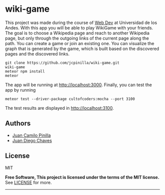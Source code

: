 # wiki-game
This project was made during the course of [Web Dev]( http://johnguerra.co/classes/webDevelopment_spring_2018/) at Universidad de los Andes. With this app you will be able to play WikiGame with your friends. The goal is to choose a Wikipedia page and reach to another Wikipedia page, but only through the outgoing links of the current page along the path. You can create a game or join an existing one. You can visualize the graph that is generated by the game, which is built based on the discovered pages and the discovered links.


```
git clone https://github.com/jcpinilla/wiki-game.git
wiki-game
meteor npm install
meteor
```
The app will be running at [http://localhost:3000](http://localhost:3000). Finally, you can test the app by running

```
meteor test --driver-package cultofcoders:mocha --port 3100
```
The test results are displayed in [http://localhost:3100](http://localhost:3100).


## Authors
  - [Juan Camilo Pinilla](https://github.com/jcpinilla/)
  - [Juan Diego Chaves](https://github.com/jd-chaves)

License
----
MIT

**Free Software, This project is licensed under the terms of the MIT license.**
See [LICENSE](https://raw.githubusercontent.com/jcpinilla/wiki-game/master/LICENSE) for more.

------